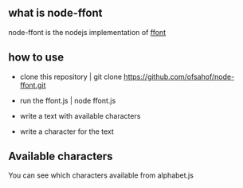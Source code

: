 ## what is node-ffont
node-ffont is the nodejs implementation of [ffont](https://github.com/ferhatgec/ffont/)

## how to use
- clone this repository | git clone https://github.com/ofsahof/node-ffont.git

- run the ffont.js | node ffont.js
- write a text with available characters
- write a character for the text



## Available characters
You can see which characters available from alphabet.js















